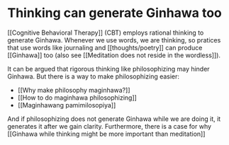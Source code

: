 # Thinking can generate Ginhawa too

[[Cognitive Behavioral Therapy]] (CBT) employs rational thinking to generate Ginhawa. Whenever we use words, we are thinking, so pratices that use words like journaling and [[thoughts/poetry]] can produce [[Ginhawa]] too (also see [[Meditation does not reside in the wordless]]).

It can be argued that rigorous thinking like philosophizing may hinder Ginhawa. But there is a way to make philosophizing easier:

- [[Why make philosophy maginhawa?]]
- [[How to do maginhawa philosophizing]]
- [[Maginhawang pamimilosopiya]]

And if philosophizing does not generate Ginhawa while we are doing it, it generates it after we gain clarity. Furthermore, there is a case for why [[Ginhawa while thinking might be more important than meditation]]

